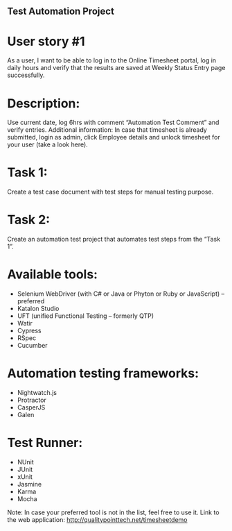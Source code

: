 ## Test Automation Project

# User story #1

As a user, I want to be able to log in to the Online Timesheet portal, log in daily hours
and verify that the results are saved at Weekly Status Entry page successfully.

# Description:

Use current date, log 6hrs with comment “Automation Test Comment” and verify entries.
Additional information:
In case that timesheet is already submitted, login as admin, click Employee details and
unlock timesheet for your user (take a look here).

# Task 1:

Create a test case document with test steps for manual testing purpose.

# Task 2:

Create an automation test project that automates test steps from the “Task 1”.

# Available tools:
* Selenium WebDriver (with C# or Java or Phyton or Ruby or JavaScript) – preferred
* Katalon Studio
* UFT (unified Functional Testing – formerly QTP)
* Watir
* Cypress
* RSpec
* Cucumber

# Automation testing frameworks:
* Nightwatch.js
* Protractor
* CasperJS
* Galen

# Test Runner:
* NUnit
* JUnit
* xUnit
* Jasmine
* Karma
* Mocha

Note: In case your preferred tool is not in the list, feel free to use it.
Link to the web application:
http://qualitypointtech.net/timesheetdemo
